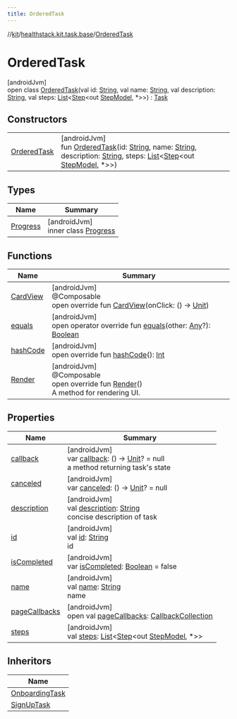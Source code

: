 ```yaml
---
title: OrderedTask
---
```

//[kit](../../../index.html)/[healthstack.kit.task.base](../index.html)/[OrderedTask](index.html)



# OrderedTask



[androidJvm]\
open class [OrderedTask](index.html)(val id: [String](https://kotlinlang.org/api/latest/jvm/stdlib/kotlin/-string/index.html), val name: [String](https://kotlinlang.org/api/latest/jvm/stdlib/kotlin/-string/index.html), val description: [String](https://kotlinlang.org/api/latest/jvm/stdlib/kotlin/-string/index.html), val steps: [List](https://kotlinlang.org/api/latest/jvm/stdlib/kotlin.collections/-list/index.html)&lt;[Step](../-step/index.html)&lt;out [StepModel](../-step-model/index.html), *&gt;&gt;) : [Task](../-task/index.html)



## Constructors


| | |
|---|---|
| [OrderedTask](-ordered-task.html) | [androidJvm]<br>fun [OrderedTask](-ordered-task.html)(id: [String](https://kotlinlang.org/api/latest/jvm/stdlib/kotlin/-string/index.html), name: [String](https://kotlinlang.org/api/latest/jvm/stdlib/kotlin/-string/index.html), description: [String](https://kotlinlang.org/api/latest/jvm/stdlib/kotlin/-string/index.html), steps: [List](https://kotlinlang.org/api/latest/jvm/stdlib/kotlin.collections/-list/index.html)&lt;[Step](../-step/index.html)&lt;out [StepModel](../-step-model/index.html), *&gt;&gt;) |


## Types


| Name | Summary |
|---|---|
| [Progress](-progress/index.html) | [androidJvm]<br>inner class [Progress](-progress/index.html) |


## Functions


| Name | Summary |
|---|---|
| [CardView](-card-view.html) | [androidJvm]<br>@Composable<br>open override fun [CardView](-card-view.html)(onClick: () -&gt; [Unit](https://kotlinlang.org/api/latest/jvm/stdlib/kotlin/-unit/index.html)) |
| [equals](../-task/equals.html) | [androidJvm]<br>open operator override fun [equals](../-task/equals.html)(other: [Any](https://kotlinlang.org/api/latest/jvm/stdlib/kotlin/-any/index.html)?): [Boolean](https://kotlinlang.org/api/latest/jvm/stdlib/kotlin/-boolean/index.html) |
| [hashCode](../-task/hash-code.html) | [androidJvm]<br>open override fun [hashCode](../-task/hash-code.html)(): [Int](https://kotlinlang.org/api/latest/jvm/stdlib/kotlin/-int/index.html) |
| [Render](-render.html) | [androidJvm]<br>@Composable<br>open override fun [Render](-render.html)()<br>A method for rendering UI. |


## Properties


| Name | Summary |
|---|---|
| [callback](../-task/callback.html) | [androidJvm]<br>var [callback](../-task/callback.html): () -&gt; [Unit](https://kotlinlang.org/api/latest/jvm/stdlib/kotlin/-unit/index.html)? = null<br>a method returning task's state |
| [canceled](../-task/canceled.html) | [androidJvm]<br>var [canceled](../-task/canceled.html): () -&gt; [Unit](https://kotlinlang.org/api/latest/jvm/stdlib/kotlin/-unit/index.html)? = null |
| [description](../-task/description.html) | [androidJvm]<br>val [description](../-task/description.html): [String](https://kotlinlang.org/api/latest/jvm/stdlib/kotlin/-string/index.html)<br>concise description of task |
| [id](../-task/id.html) | [androidJvm]<br>val [id](../-task/id.html): [String](https://kotlinlang.org/api/latest/jvm/stdlib/kotlin/-string/index.html)<br>id |
| [isCompleted](../-task/is-completed.html) | [androidJvm]<br>var [isCompleted](../-task/is-completed.html): [Boolean](https://kotlinlang.org/api/latest/jvm/stdlib/kotlin/-boolean/index.html) = false |
| [name](../-task/name.html) | [androidJvm]<br>val [name](../-task/name.html): [String](https://kotlinlang.org/api/latest/jvm/stdlib/kotlin/-string/index.html)<br>name |
| [pageCallbacks](page-callbacks.html) | [androidJvm]<br>open val [pageCallbacks](page-callbacks.html): [CallbackCollection](../-callback-collection/index.html) |
| [steps](steps.html) | [androidJvm]<br>val [steps](steps.html): [List](https://kotlinlang.org/api/latest/jvm/stdlib/kotlin.collections/-list/index.html)&lt;[Step](../-step/index.html)&lt;out [StepModel](../-step-model/index.html), *&gt;&gt; |


## Inheritors


| Name |
|---|
| [OnboardingTask](../../healthstack.kit.task.onboarding/-onboarding-task/index.html) |
| [SignUpTask](../../healthstack.kit.task.signup/-sign-up-task/index.html) |

